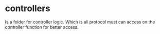 # controllers

Is a folder for controller logic. Which is all protocol must can access on the controller function for better access.

